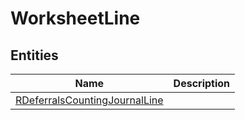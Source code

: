
# WorksheetLine


## Entities

|Name|Description|
|---|---|
|[RDeferralsCountingJournalLine](RDeferralsCountingJournalLine.cdm.json)||
